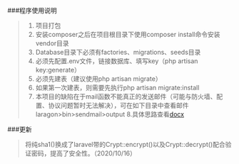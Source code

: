 ###程序使用说明
>1.	项目打包
>2.	安装composer之后在项目根目录下使用composer install命令安装vendor目录
>3.	Database目录下必须有factories、migrations、seeds目录
>4.	必须先配置.env文件，链接数据库、填写key（php artisan key:generate）
>5.	必须先建表（建议使用php artisan migrate）
>6.	如果第一次建表，则需要先执行php artisan migrate:install
>7.	本项目的缺陷在于mail函数不能真正的发送邮件（可能与防火墙、配置、协议问题暂时无法解决），可在如下目录中查看邮件laragon>bin>sendmail>output
>8.具体思路查看[docx](https://github.com/demonsheart/an-item-for-bookmark/blob/master/%E4%B9%A6%E7%AD%BE%E6%94%B6%E8%97%8F%E5%A4%B9.docx)

###更新
>将纯sha1()换成了laravel带的Crypt::encrypt()以及Crypt::decrypt()配合验证密码，提高了安全性。（2020/10/16）
